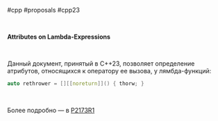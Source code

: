 #cpp #proposals #cpp23

<br/>

**Attributes on Lambda-Expressions**

<br/>

Данный документ, принятый в C++23, позволяет определение атрибутов, относящихся к оператору ее вызова, у лямбда-функций:

```c++
auto rethrower = [][[noreturn]]() { thorw; }
```

<br/>

Более подробно — в [P2173R1](https://www.open-std.org/jtc1/sc22/wg21/docs/papers/2021/p2173r1.pdf)